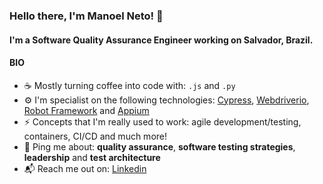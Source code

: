 ### Hello there, I'm Manoel Neto! 👋
#### I'm a Software Quality Assurance Engineer working on Salvador, Brazil.

#### BIO
- ☕ Mostly turning coffee into code with: `.js` and `.py`
- ⚙️ I'm specialist on the following technologies: [Cypress](https://www.cypress.io/), [Webdriverio](https://webdriver.io/), [Robot Framework](https://robotframework.org/) and [Appium](https://appium.io/)
- ⚡️ Concepts that I'm really used to work: agile development/testing, containers, CI/CD and much more!
- 💭 Ping me about: **quality assurance**, **software testing strategies**, **leadership** and **test architecture**
- 📬 Reach me out on: [Linkedin](https://www.linkedin.com/in/manoel-neto/)
